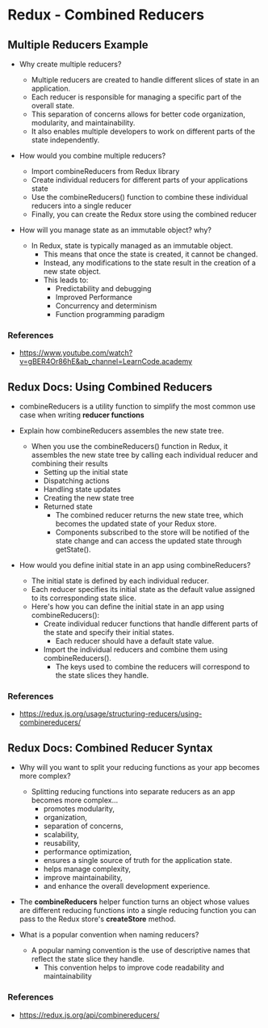 # Redux - Combined Reducers

## Multiple Reducers Example

* Why create multiple reducers?
  * Multiple reducers are created to handle different slices of state in an application. 
  * Each reducer is responsible for managing a specific part of the overall state. 
  * This separation of concerns allows for better code organization, modularity, and maintainability. 
  * It also enables multiple developers to work on different parts of the state independently.

* How would you combine multiple reducers?
  * Import combineReducers from Redux library
  * Create individual reducers for different parts of your applications state
  * Use the combineReducers() function to combine these individual reducers into a single reducer
  * Finally, you can create the Redux store using the combined reducer

* How will you manage state as an immutable object? why?
  * In Redux, state is typically managed as an immutable object. 
    * This means that once the state is created, it cannot be changed. 
    * Instead, any modifications to the state result in the creation of a new state object. 
    * This leads to:
      * Predictability and debugging
      * Improved Performance
      * Concurrency and determinism
      * Function programming paradigm

### References

* <https://www.youtube.com/watch?v=gBER4Or86hE&ab_channel=LearnCode.academy>

## Redux Docs: Using Combined Reducers

* combineReducers is a utility function to simplify the most common use case when writing **reducer functions**

* Explain how combineReducers assembles the new state tree.
  * When you use the combineReducers() function in Redux, it assembles the new state tree by calling each individual reducer and combining their results
    * Setting up the initial state
    * Dispatching actions
    * Handling state updates
    * Creating the new state tree
    * Returned state
      * The combined reducer returns the new state tree, which becomes the updated state of your Redux store. 
      * Components subscribed to the store will be notified of the state change and can access the updated state through getState().

* How would you define initial state in an app using combineReducers?
   * The initial state is defined by each individual reducer. 
   * Each reducer specifies its initial state as the default value assigned to its corresponding state slice. 
   * Here's how you can define the initial state in an app using combineReducers():
      * Create individual reducer functions that handle different parts of the state and specify their initial states. 
        * Each reducer should have a default state value.
      * Import the individual reducers and combine them using combineReducers(). 
        * The keys used to combine the reducers will correspond to the state slices they handle.

### References

* <https://redux.js.org/usage/structuring-reducers/using-combinereducers/>

## Redux Docs: Combined Reducer Syntax

* Why will you want to split your reducing functions as your app becomes more complex?
  * Splitting reducing functions into separate reducers as an app becomes more complex...  
    * promotes modularity, 
    * organization, 
    * separation of concerns, 
    * scalability, 
    * reusability, 
    * performance optimization, 
    * ensures a single source of truth for the application state. 
    * helps manage complexity, 
    * improve maintainability, 
    * and enhance the overall development experience.

* The **combineReducers** helper function turns an object whose values are different reducing functions into a single reducing function you can pass to the Redux store's **createStore** method.

* What is a popular convention when naming reducers?
  * A popular naming convention is the use of descriptive names that reflect the state slice they handle. 
    * This convention helps to improve code readability and maintainability

### References

* <https://redux.js.org/api/combinereducers/>
